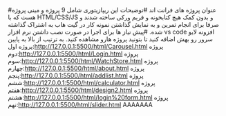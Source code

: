 #عنوان
پروژه های فرانت اند
#توضیحات
این ریپازیتوری شامل 9 پروژه و مینی پروژه هست که با HTML/CSS/JS و بدون کمک هیچ کتابخونه و فریم ورکی ساخته شدند و صرفا برای انجام تمرین و به نمایش گذاشتن نمونه کار در گیت هاب به اشتراک گذاشته شده.
#پیش نیاز ها برای اجرا
در صورت نصب داشتن نرم افزار vs code افزونه لایو سرور رو بهش اضافه کنید تا بتونید پروژه هارو مشاهده کنید.
به ترتیب از بالا به پایین
پروژه اول:http://127.0.0.1:5500/html/Carousel.html
پروژه دوم:http://127.0.0.1:5500/html/Login.html
پروژه سوم:http://127.0.0.1:5500/html/WatchStore.html
پروژه چهارم:http://127.0.0.1:5500/html/about.html
پروژه پنجم:http://127.0.0.1:5500/html/addlist.html
پروژه ششم:http://127.0.0.1:5500/html/calculator.html
پروژه هفتم:http://127.0.0.1:5500/html/design2.html
پروژه هشتم:http://127.0.0.1:5500/html/login%20form.html
پروژه نهم:http://127.0.0.1:5500/html/slider.html
AAAAAAA

